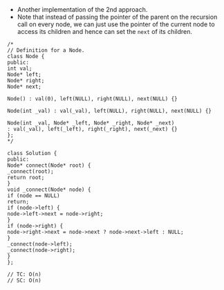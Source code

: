 ​
- Another implementation of the 2nd approach.
- Note that instead of passing the pointer of the parent on the recursion call on every node, we can just use the pointer of the current node to access its children and hence can set the `next` of its children.
​
```
/*
// Definition for a Node.
class Node {
public:
int val;
Node* left;
Node* right;
Node* next;
​
Node() : val(0), left(NULL), right(NULL), next(NULL) {}
​
Node(int _val) : val(_val), left(NULL), right(NULL), next(NULL) {}
​
Node(int _val, Node* _left, Node* _right, Node* _next)
: val(_val), left(_left), right(_right), next(_next) {}
};
*/
​
class Solution {
public:
Node* connect(Node* root) {
_connect(root);
return root;
}
void _connect(Node* node) {
if (node == NULL)
return;
if (node->left) {
node->left->next = node->right;
}
if (node->right) {
node->right->next = node->next ? node->next->left : NULL;
}
_connect(node->left);
_connect(node->right);
}
};
​
// TC: O(n)
// SC: O(n)
```